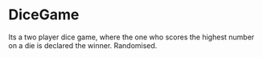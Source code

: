 # DiceGame
Its a two player dice game, where the one who scores the highest number on a die is declared the winner. Randomised.
